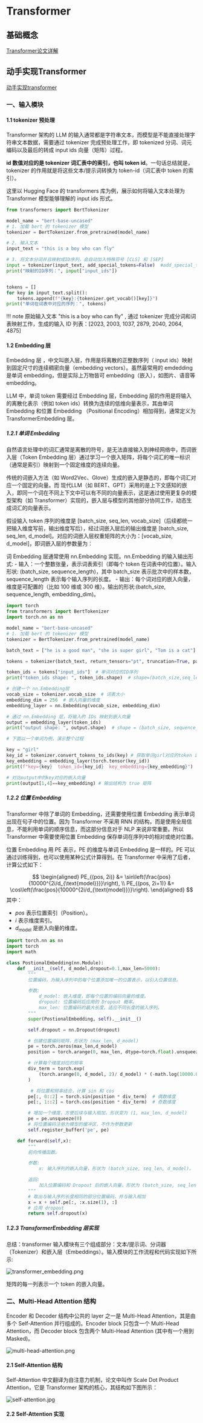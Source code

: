 # Transformer

## 基础概念

[Transformer论文详解](https://github.com/buffaloboyhlh/AI-Guide-and-Demos-zh_CN/blob/master/PaperNotes/Transformer%20%E8%AE%BA%E6%96%87%E7%B2%BE%E8%AF%BB.md)

## 动手实现Transformer

[动手实现transformer](https://zhuanlan.zhihu.com/p/622517860)


### 一、输入模块

#### 1.1 tokenizer 预处理

Transformer 架构的 LLM 的输入通常都是字符串文本，而模型是不能直接处理字符串文本数据，需要通过 tokenizer 完成预处理工作，即 tokenized 分词、词元编码以及最后的转成 input ids 向量（矩阵）过程。

**id 数值对应的是 tokenizer 词汇表中的索引，也叫 token id**。一句话总结就是，tokenizer 的作用就是将这些文本/提示词转换为 token-id（词汇表中 token 的索引）。

这里以 Hugging Face 的 transformers 库为例，展示如何将输入文本处理为 Transformer 模型能够理解的 input ids 形式。

```python
from transformers import BertTokenizer

model_name = "bert-base-uncased"
# 1. 加载 bert 的 tokenizer 模型
tokenizer = BertTokenizer.from_pretrained(model_name)

# 2. 输入文本
input_text = "this is a boy who can fly"

# 3. 将文本分词并且映射成ID序列，会自动加入特殊符号 [CLS] 和 [SEP]
input = tokenizer(input_text, add_special_tokens=False)  #add_special_tokens 不添加 [CLS] 和 [SEP]
print("映射的ID序列：", input["input_ids"])


tokens = []
for key in input_text.split():
    tokens.append(f"{key}:{tokenizer.get_vocab()[key]}")
print("单词在词表中对应的序列：", tokens)
```
!!! note
    原始输入文本 "this is a boy who can fly" , 通过 tokenizer 完成分词和词表映射工作，生成的输入 ID 列表：[2023, 2003, 1037, 2879, 2040, 2064, 4875]


#### 1.2 Embedding 层

Embedding 层 ，中文叫嵌入层，作用是将离散的正整数序列（ input ids）映射到固定尺寸的连续稠密向量（embedding vectors）。虽然最常用的 emdedding 是单词 embedding，但是实际上万物皆可 embedding（嵌入），如图片、语音等 embedding。

LLM 中，单词 token 需要经过 Embedding 层，Embedding 层的作用是将输入的离散化表示（例如 token ids）转换为连续的低维向量表示，其由单词 Embedding 和位置 Embedding （Positional Encoding）相加得到，通常定义为 TransformerEmbedding 层。

##### 1.2.1 单词 Embedding

自然语言处理中的词汇通常是离散的符号，是无法直接输入到神经网络中，而词嵌入层（Token Embedding 层）通过学习一个嵌入矩阵，将每个词汇的唯一标识（通常是索引）映射到一个固定维度的连续向量。

传统的词嵌入方法（如 Word2Vec、Glove）生成的嵌入是静态的，即每个词汇对应一个固定的向量。而 现代LLM（如 BERT、GPT）采用的是上下文感知的嵌入，即同一个词在不同上下文中可以有不同的向量表示，这是通过使用更复杂的模型架构（如 Transformer）实现的，嵌入层与模型的其他部分协同工作，动态生成词汇的向量表示。

假设输入 token 序列的维度是 [batch_size, seq_len, vocab_size]（后续都统一把输入维度写前，输出维度写后），经过词嵌入层后的输出维度是 [batch_size, seq_len, d_model]。对应的词嵌入层权重矩阵的大小为：[vocab_size, d_model]，即词嵌入层的参数量为：

词 Embedding 层通常使用 nn.Embedding 实现。nn.Embedding 的输入输出形式: - 输入：一个整数张量，表示词表索引（即每个 token 在词表中的位置）。输入形状: (batch_size, sequence_length)，其中 batch_size 表示批次中的样本数，sequence_length 表示每个输入序列的长度。 - 输出：每个词对应的嵌入向量，维度是可配置的（比如 100 维或 300 维）。输出的形状:(batch_size, sequence_length, embedding_dim)。


```python
import torch
from transformers import BertTokenizer
import torch.nn as nn

model_name = "bert-base-uncased"
# 1. 加载 bert 的 tokenizer 模型
tokenizer = BertTokenizer.from_pretrained(model_name)

batch_text = ["he is a good man", "she is super girl", "Tom is a cat"]

tokens = tokenizer(batch_text, return_tensors="pt", truncation=True, padding=True)

token_ids = tokens["input_ids"]  # 单词对应的ID序列
print("token_ids shape: ", token_ids.shape)  # shape=(batch_size,seq_length)

# 创建一个 nn.Embedding层
vocab_size = tokenizer.vocab_size  # 词表大小
embedding_dim = 256  # 嵌入向量的维度
embedding_layer = nn.Embedding(vocab_size, embedding_dim)

# 通过 nn.Embedding 层，将输入的 IDs 映射到嵌入向量
output = embedding_layer(token_ids)
print("output shape: ", output.shape)  # shape = (batch_size, sequence_length, embedding_dim)

# 下面以一个单词为例，演示整个过程

key = "girl"
key_id = tokenizer.convert_tokens_to_ids(key) # 获取单词girl对应的token id
key_embedding = embedding_layer(torch.tensor(key_id))
print(f"key={key}  token_id={key_id}  key_embedding={key_embedding}")

# 对比output中的key对应的嵌入向量 
print(output[1,4]==key_embedding) # 输出结构为 true 矩阵
```

##### 1.2.2 位置 Embedding

Transformer 中除了单词的 Embedding，还需要使用位置 Embedding 表示单词出现在句子中的位置。因为 Transformer 不采用 RNN 的结构，而是使用全局信息，不能利用单词的顺序信息，而这部分信息对于 NLP 来说非常重要。所以 Transformer 中需要使用位置 Embedding 保存单词在序列中的相对或绝对位置。

位置 Embedding 用 PE 表示，PE 的维度与单词 Embedding 是一样的。PE 可以通过训练得到，也可以使用某种公式计算得到。在 Transformer 中采用了后者，计算公式如下：

$$
\begin{aligned}
PE_{(pos, 2i)} &= \sin\left(\frac{pos}{10000^{2i/d_{\text{model}}}}\right), 
\\ PE_{(pos, 2i+1)} &= \cos\left(\frac{pos}{10000^{2i/d_{\text{model}}}}\right).
\end{aligned}
$$
其中：

- $pos$ 表示位置索引（Position）。
- $i$ 表示维度索引。
- $d_{\text{model}}$ 是嵌入向量的维度。

```python
import torch.nn as nn
import torch
import math

class PostionalEmbedding(nn.Module):
    def __init__(self, d_model,dropout=0.1,max_len=5000):
        """
        位置编码，为输入序列中的每个位置添加唯一的位置表示，以引入位置信息。

        参数:
            d_model: 嵌入维度，即每个位置的编码向量的维度。
            dropout: 位置编码后应用的 Dropout 概率。
            max_len: 位置编码的最大长度，适应不同长度的输入序列。
        """
        super(PostionalEmbedding, self).__init__()

        self.dropout = nn.Dropout(dropout)

        # 创建位置编码矩阵，形状为 (max_len, d_model)
        pe = torch.zeros(max_len,d_model)
        position = torch.arange(0, max_len, dtype=torch.float).unsqueeze(1) # 位置索引 (max_len, 1)

        # 计算每个维度对应的频率
        div_term = torch.exp(
            (torch.arange(0, d_model, 2)/ d_model) * (-math.log(10000.0))
        )

         # 将位置和频率结合，计算 sin 和 cos
        pe[:, 0::2] = torch.sin(position * div_term)  # 偶数维度
        pe[:, 1::2] = torch.cos(position * div_term)  # 奇数维度

        # 增加一个维度，方便后续与输入相加，形状变为 (1, max_len, d_model)
        pe = pe.unsqueeze(0)
        # 将位置编码注册为模型的缓冲区，不作为参数更新
        self.register_buffer('pe', pe)

    def forward(self,x):
        """
        前向传播函数。

        参数:
            x: 输入序列的嵌入向量，形状为 (batch_size, seq_len, d_model)。

        返回:
            加入位置编码和 Dropout 后的嵌入向量，形状为 (batch_size, seq_len, d_model)。
        """
        # 取出与输入序列长度相同的部分位置编码，并与输入相加
        x = x + self.pe[:, :x.size(1), :]
        # 应用 dropout
        return self.dropout(x)

```

##### 1.2.3 TransformerEmbedding 层实现

总结：transformer 输入模块有三个组成部分：文本/提示词、分词器（Tokenizer）和嵌入层（Embeddings）。输入模块的工作流程和代码实现如下所示:

![transformer_embedding.png](../../imgs/llm/transformer_embedding.png)

矩阵的每一列表示一个 token 的嵌入向量。


### 二、Multi-Head Attention 结构

Encoder 和 Decoder 结构中公共的 layer 之一是 Multi-Head Attention，其是由多个 Self-Attention 并行组成的。Encoder block 只包含一个 Multi-Head Attention，而 Decoder block 包含两个 Multi-Head Attention (其中有一个用到 Masked)。

![multi-head-attention.png](../../imgs/llm/multi-head-attention.png)

#### 2.1 Self-Attention 结构

Self-Attention 中文翻译为自注意力机制，论文中叫作 Scale Dot Product Attention，它是 Transformer 架构的核心，其结构如下图所示：

![self-attention.jpg](../../imgs/llm/self-attention.jpg)


#### 2.2 Self-Attention 实现




